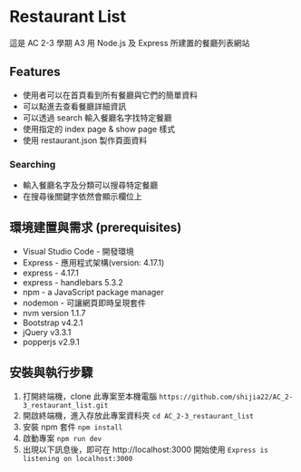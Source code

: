 # Restaurant List

這是 AC 2-3 學期 A3 用 Node.js 及 Express 所建置的餐廳列表網站

## Features

- 使用者可以在首頁看到所有餐廳與它們的簡單資料
- 可以點進去查看餐廳詳細資訊
- 可以透過 search 輸入餐廳名字找特定餐廳
- 使用指定的 index page & show page 樣式
- 使用 restaurant.json 製作頁面資料

### Searching

- 輸入餐廳名字及分類可以搜尋特定餐廳
- 在搜尋後關鍵字依然會顯示欄位上

## 環境建置與需求 (prerequisites)

- Visual Studio Code - 開發環境
- Express - 應用程式架構(version: 4.17.1)
- express - 4.17.1
- express - handlebars 5.3.2
- npm - a JavaScript package manager
- nodemon - 可讓網頁即時呈現套件
- nvm version 1.1.7
- Bootstrap v4.2.1
- jQuery v3.3.1
- popperjs v2.9.1

## 安裝與執行步驟

1. 打開終端機，clone 此專案至本機電腦
`https://github.com/shijia22/AC_2-3_restaurant_list.git`
3. 開啟終端機，進入存放此專案資料夾
   `cd AC_2-3_restaurant_list`
3. 安裝 npm 套件
   `npm install`
4. 啟動專案
   `npm run dev`
5. 出現以下訊息後，即可在 http://localhost:3000 開始使用
   `Express is listening on localhost:3000`
